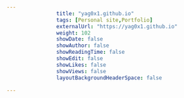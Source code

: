 ---
                title: "yag0x1.github.io"
                tags: [Personal site,Portfolio]
                externalUrl: "https://yag0x1.github.io"
                weight: 102
                showDate: false
                showAuthor: false
                showReadingTime: false
                showEdit: false
                showLikes: false
                showViews: false
                layoutBackgroundHeaderSpace: false
                ---
